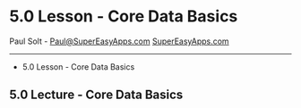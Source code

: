 # 5.0 Lesson - Core Data Basics #

Paul Solt - [Paul@SuperEasyApps.com](mailto:Paul@SuperEasyApps.com)
[SuperEasyApps.com](http://SuperEasyApps.com)

-----

* 5.0 Lesson - Core Data Basics

## 5.0 Lecture - Core Data Basics ##

